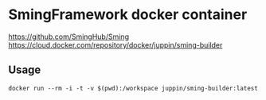 # SmingFramework docker container  
https://github.com/SmingHub/Sming  
https://cloud.docker.com/repository/docker/juppin/sming-builder  

## Usage
```
docker run --rm -i -t -v $(pwd):/workspace juppin/sming-builder:latest
```
